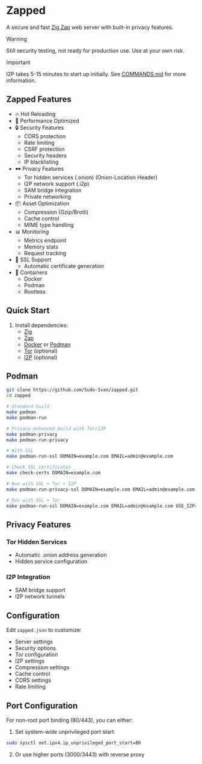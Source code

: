 # Zapped

A secure and fast [Zig Zap](https://zigzap.org/) web server with built-in privacy features.

> [!WARNING]  
> Still security testing, not ready for production use. Use at your own risk.

> [!IMPORTANT]
> I2P takes 5-15 minutes to start up initially. See [COMMANDS.md](COMMANDS.md) for more information.

## Zapped Features

- 🔥 Hot Reloading
- 🚀 Performance Optimized
- 🔒 Security Features
  - CORS protection
  - Rate limiting
  - CSRF protection
  - Security headers
  - IP blacklisting
- 🕶️ Privacy Features
  - Tor hidden services (.onion) (Onion-Location Header)
  - I2P network support (.i2p)
  - SAM bridge integration
  - Private networking
- 📦 Asset Optimization
  - Compression (Gzip/Brotli)
  - Cache control
  - MIME type handling
- 📊 Monitoring
  - Metrics endpoint
  - Memory stats
  - Request tracking
- 🔐 SSL Support
  - Automatic certificate generation
- 🐋 Containers
  - Docker
  - Podman
  - Rootless

## Quick Start

1. Install dependencies:
   - [Zig](https://ziglang.org/download/)
   - [Zap](https://zigzap.org/learn.html)
   - [Docker](https://docs.docker.com/get-docker/) or [Podman](https://podman.io/getting-started/installation)
   - [Tor](https://www.torproject.org/) (optional)
   - [I2P](https://geti2p.net/) (optional)

## Podman

```bash
git clone https://github.com/Sudo-Ivan/zapped.git
cd zapped

# Standard build
make podman
make podman-run

# Privacy-enhanced build with Tor/I2P
make podman-privacy
make podman-run-privacy

# With SSL
make podman-run-ssl DOMAIN=example.com EMAIL=admin@example.com

# Check SSL certificates
make check-certs DOMAIN=example.com

# Run with SSL + Tor + I2P
make podman-run-privacy-ssl DOMAIN=example.com EMAIL=admin@example.com

# Run with SSL + Tor
make podman-run-ssl DOMAIN=example.com EMAIL=admin@example.com USE_I2P=false
```

## Privacy Features

### Tor Hidden Services
- Automatic .onion address generation
- Hidden service configuration

### I2P Integration
- SAM bridge support
- I2P network tunnels

## Configuration

Edit `zapped.json` to customize:
- Server settings
- Security options
- Tor configuration
- I2P settings
- Compression settings
- Cache control
- CORS settings
- Rate limiting

## Port Configuration

For non-root port binding (80/443), you can either:

1. Set system-wide unprivileged port start:
```bash
sudo sysctl net.ipv4.ip_unprivileged_port_start=80
```

2. Or use higher ports (3000/3443) with reverse proxy